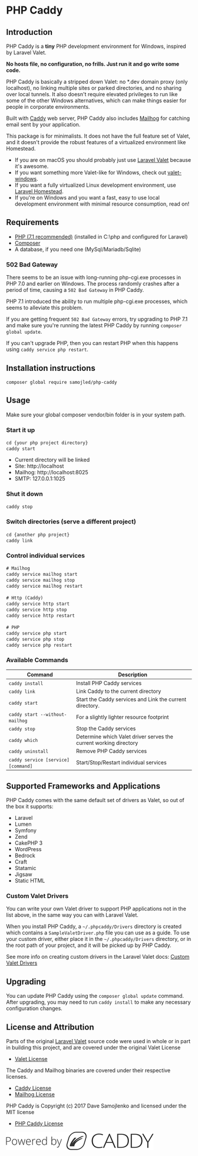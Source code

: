 # PHP Caddy

## Introduction
PHP Caddy is a **tiny** PHP development environment for Windows, inspired by Laravel Valet.

**No hosts file, no configuration, no frills.  Just run it and go write some code.**

PHP Caddy is basically a stripped down Valet: no *.dev domain proxy (only localhost), no linking multiple sites or
parked directories, and no sharing over local tunnels.  It also doesn't require elevated privileges to run
like some of the other Windows alternatives, which can make things easier for people in corporate environments.

Built with [Caddy](https://caddyserver.com/) web server, PHP Caddy also includes [Mailhog](https://github.com/mailhog/MailHog) 
for catching email sent by your application.

This package is for minimalists.  It does not have the full feature set of Valet, and it doesn't provide the
robust features of a virtualized environment like Homestead.
- If you are on macOS you should probably just use [Laravel Valet](https://laravel.com/docs/5.4/valet) because it's awesome.  
- If you want something more Valet-like for Windows, check out [valet-windows](https://github.com/cretueusebiu/valet-windows).
- If you want a fully virtualized Linux development environment, use [Laravel Homestead](https://laravel.com/docs/5.4/homestead).
- If you're on Windows and you want a fast, easy to use local development environment with minimal resource consumption, read on!

## Requirements
- [PHP (7.1 recommended)](http://windows.php.net/) (installed in C:\php and configured for Laravel)
- [Composer](https://getcomposer.org/)
- A database, if you need one (MySql/Mariadb/Sqlite)

### 502 Bad Gateway
There seems to be an issue with long-running php-cgi.exe processes in PHP 7.0 and earlier on Windows.  The process randomly crashes after a period of time, causing a `502 Bad Gateway` in PHP Caddy.

PHP 7.1 introduced the ability to run multiple php-cgi.exe processes, which seems to alleviate this problem.

If you are getting frequent `502 Bad Gateway` errors, try upgrading to PHP 7.1 and make sure you're running the latest
PHP Caddy by running `composer global update`.

If you can't upgrade PHP, then you can restart PHP when this happens using `caddy service php restart`.

## Installation instructions
```
composer global require samojled/php-caddy
```

## Usage
Make sure your global composer vendor/bin folder is in your system path.

### Start it up
```
cd {your php project directory}
caddy start
```

- Current directory will be linked 
- Site: http://localhost
- Mailhog: http://localhost:8025
- SMTP: 127.0.0.1:1025

### Shut it down
```
caddy stop
```

### Switch directories (serve a different project)
```
cd {another php project}
caddy link
```

### Control individual services
```
# Mailhog
caddy service mailhog start
caddy service mailhog stop
caddy service mailhog restart

# Http (Caddy)
caddy service http start
caddy service http stop
caddy service http restart

# PHP
caddy service php start
caddy service php stop
caddy service php restart
```

### Available Commands

| Command | Description |
| --- | --- |
| `caddy install` | Install PHP Caddy services |
| `caddy link` | Link Caddy to the current directory |
| `caddy start` | Start the Caddy services and Link the current directory. |
| `caddy start --without-mailhog` | For a slightly lighter resource footprint |
| `caddy stop` | Stop the Caddy services |
| `caddy which` | Determine which Valet driver serves the current working directory |
| `caddy uninstall` | Remove PHP Caddy services |
| `caddy service [service] [command]` | Start/Stop/Restart individual services |

## Supported Frameworks and Applications
PHP Caddy comes with the same default set of drivers as Valet, so out of the box it supports:

- Laravel
- Lumen
- Symfony
- Zend
- CakePHP 3
- WordPress
- Bedrock
- Craft
- Statamic
- Jigsaw
- Static HTML

### Custom Valet Drivers
 
You can write your own Valet driver to support PHP applications not in the list above, in the same way you can with
Laravel Valet.  

When you install PHP Caddy, a `~/.phpcaddy/Drivers` directory is created which contains a `SampleValetDriver.php` file
you can use as a guide.  To use your custom driver, either place it in the `~/.phpcaddy/Drivers` directory, or in the 
root path of your project, and it will be picked up by PHP Caddy.

See more info on creating custom drivers in the Laravel Valet docs: 
[Custom Valet Drivers](https://laravel.com/docs/5.4/valet#custom-valet-drivers) 

## Upgrading
You can update PHP Caddy using the `composer global update` command.  After upgrading, you may need to run 
`caddy install` to make any necessary configuration changes.

## License and Attribution
Parts of the original [Laravel Valet](https://laravel.com/docs/5.4/valet) source code were used in whole or in part 
in building this project, and are covered under the original Valet License 
- [Valet License](ValetLicense.txt)

The Caddy and Mailhog binaries are covered under their respective licenses. 
- [Caddy License](bin/CaddyLicense.txt) 
- [Mailhog License](bin/MailhogLicense.txt)

PHP Caddy is Copyright (c) 2017 Dave Samojlenko and licensed under the MIT license 
- [PHP Caddy License](LICENSE.txt)

![Powered by Caddy](https://raw.githubusercontent.com/dsamojlenko/php-caddy/master/powered-by-caddy.png)
